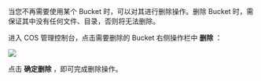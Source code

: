 当您不再需要使用某个 Bucket 时，可以对其进行删除操作。删除 Bucket 时，需保证其中没有任何文件、目录，否则将无法删除。

进入 COS 管理控制台，点击需要删除的 Bucket 右侧操作栏中 **删除** ：

![](//mccdn.qcloud.com/static/img/5bde94b1a29240a944c0d030debc758e/image.png)

点击 **确定删除** ，即可完成删除操作。
